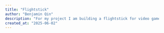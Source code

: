 ```yaml
---
title: "Flightstick"
author: "Benjamin Qin"
description: "For my project I am building a flightstick for video games such as WarThunder, MSFS 2024 and DCS"
created_at: "2025-06-02"
---
```

